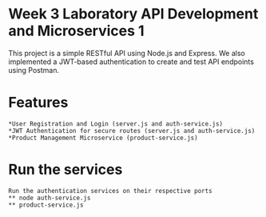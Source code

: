 # Week 3 Laboratory API Development and Microservices 1

This project is a simple RESTful API using Node.js and Express. We also implemented a JWT-based authentication to create and test API endpoints using Postman. 

# Features 

    *User Registration and Login (server.js and auth-service.js)
    *JWT Authentication for secure routes (server.js and auth-service.js)
    *Product Management Microservice (product-service.js)

# Run the services 
    Run the authentication services on their respective ports
    ** node auth-service.js
    ** product-service.js 
    